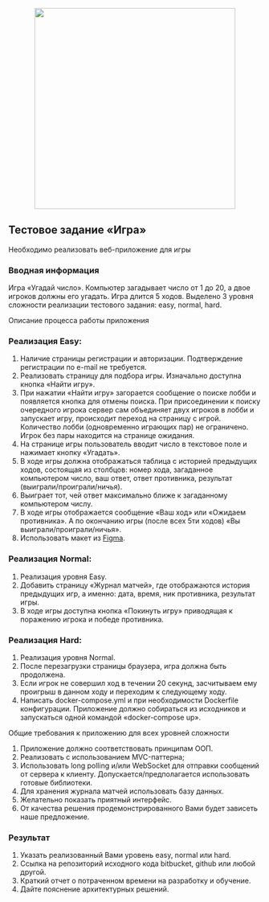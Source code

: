 <p align="center"><a href="https://laravel.com" target="_blank"><img src="https://raw.githubusercontent.com/laravel/art/master/logo-lockup/5%20SVG/2%20CMYK/1%20Full%20Color/laravel-logolockup-cmyk-red.svg" width="400"></a></p>


## Тестовое задание «Игра»

Необходимо реализовать веб-приложение для игры

### Вводная информация

Игра «Угадай число». Компьютер загадывает число от 1 до 20, а двое игроков должны
его угадать. Игра длится 5 ходов. Выделено 3 уровня сложности реализации тестового задания: easy, normal, hard.

Описание процесса работы приложения

### Реализация Easy:
1. Наличие страницы регистрации и авторизации. Подтверждение регистрации по e-mail не требуется.
2. Реализовать страницу для подбора игры. Изначально доступна кнопка «Найти игру».
3. При нажатии «Найти игру» загорается сообщение о поиске лобби и появляется кнопка для отмены поиска. При присоединении к поиску очередного игрока сервер сам
объединяет двух игроков в лобби и запускает игру, происходит переход на страницу с игрой. Количество лобби (одновременно играющих пар) не ограничено. Игрок без
пары находится на странице ожидания.
4. На странице игры пользователь вводит число в текстовое поле и нажимает кнопку
«Угадать».
5. В ходе игры должна отображаться таблица с историей предыдущих ходов, состоящая
из столбцов: номер хода, загаданное компьютером число, ваш ответ, ответ противника, результат (выиграли/проиграли/ничья).
6. Выиграет тот, чей ответ максимально ближе к загаданному компьютером числу.
7. В ходе игры отображается сообщение «Ваш ход» или «Ожидаем противника». А по
окончанию игры (после всех 5ти ходов) «Вы выиграли/проиграли/ничья».
8. Использовать макет из [Figma](https://www.figma.com/file/a0x700qQgIumLllTczARdY/Guess-Number?node-id=0%3A1).

### Реализация Normal:
1. Реализация уровня Easy.
2. Добавить страницу «Журнал матчей», где отображаются история предыдущих игр, а
именно: дата, время, ник противника, результат игры.
3. В ходе игры доступна кнопка «Покинуть игру» приводящая к поражению игрока и
победе противника.

### Реализация Hard:
1. Реализация уровня Normal.
2. После перезагрузки страницы браузера, игра должна быть продолжена.
3. Если игрок не совершил ход в течении 20 секунд, засчитываем ему проигрыш в данном ходу и переходим к следующему ходу.
4. Написать docker-compose.yml и при необходимости Dockerfile конфигурации.
Приложение должно собираться из исходников и запускаться одной командой
«docker-compose up».

Общие требования к приложению для всех уровней сложности

1. Приложение должно соответствовать принципам ООП.
2. Реализовать с использованием MVC-паттерна;
3. Использовать long polling и/или WebSocket для отправки сообщений от сервера к
клиенту. Допускается/предполагается использовать готовые библиотеки.
4. Для хранения журнала матчей использовать базу данных.
5. Желательно показать приятный интерфейс.
6. От качества решения продемонстрированного Вами будет зависеть наше предложение.

### Результат
1. Указать реализованный Вами уровень easy, normal или hard.
2. Ссылка на репозиторий исходного кода bitbucket, github или любой другой.
3. Краткий отчет о потраченном времени на разработку и обучение.
4. Дайте пояснение архитектурных решений.
